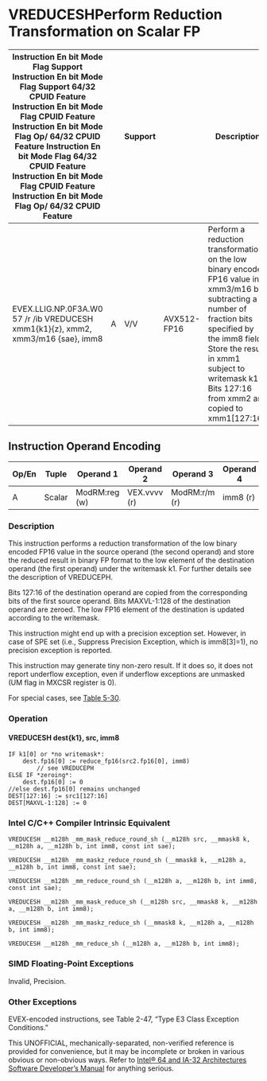 # VREDUCESH**Perform Reduction Transformation on Scalar FP**

| Instruction En bit Mode Flag Support Instruction En bit Mode Flag Support 64/32 CPUID Feature Instruction En bit Mode Flag CPUID Feature Instruction En bit Mode Flag Op/ 64/32 CPUID Feature Instruction En bit Mode Flag 64/32 CPUID Feature Instruction En bit Mode Flag CPUID Feature Instruction En bit Mode Flag Op/ 64/32 CPUID Feature |     | Support |             | Description                                                                                                                                                                                                                                                   |
| ---------------------------------------------------------------------------------------------------------------------------------------------------------------------------------------------------------------------------------------------------------------------------------------------------------------------------------------------- | --- | ------- | ----------- | ------------------------------------------------------------------------------------------------------------------------------------------------------------------------------------------------------------------------------------------------------------- |
| EVEX.LLIG.NP.0F3A.W0 57 /r /ib VREDUCESH xmm1{k1}{z}, xmm2, xmm3/m16 {sae}, imm8                                                                                                                                                                                                                                                               | A   | V/V     | AVX512-FP16 | Perform a reduction transformation on the low binary encoded FP16 value in xmm3/m16 by subtracting a number of fraction bits specified by the imm8 field. Store the result in xmm1 subject to writemask k1. Bits 127:16 from xmm2 are copied to xmm1[127:16]. |

## Instruction Operand Encoding

| Op/En | Tuple  | Operand 1     | Operand 2    | Operand 3     | Operand 4 |
| ----- | ------ | ------------- | ------------ | ------------- | --------- |
| A     | Scalar | ModRM:reg (w) | VEX.vvvv (r) | ModRM:r/m (r) | imm8 (r)  |

### Description

This instruction performs a reduction transformation of the low binary encoded FP16 value in the source operand (the second operand) and store the reduced result in binary FP format to the low element of the destination operand (the first operand) under the writemask k1. For further details see the description of VREDUCEPH.

Bits 127:16 of the destination operand are copied from the corresponding bits of the first source operand. Bits MAXVL-1:128 of the destination operand are zeroed. The low FP16 element of the destination is updated according to the writemask.

This instruction might end up with a precision exception set. However, in case of SPE set (i.e., Suppress Precision Exception, which is imm8[3]=1), no precision exception is reported.

This instruction may generate tiny non-zero result. If it does so, it does not report underflow exception, even if underflow exceptions are unmasked (UM flag in MXCSR register is 0).

For special cases, see [Table 5-30](/x86/vreduceph#tbl-5-30).

### Operation

#### VREDUCESH dest{k1}, src, imm8

```
IF k1[0] or *no writemask*:
    dest.fp16[0] := reduce_fp16(src2.fp16[0], imm8)
        // see VREDUCEPH
ELSE IF *zeroing*:
    dest.fp16[0] := 0
//else dest.fp16[0] remains unchanged
DEST[127:16] := src1[127:16]
DEST[MAXVL-1:128] := 0

```

### Intel C/C++ Compiler Intrinsic Equivalent

```
VREDUCESH __m128h _mm_mask_reduce_round_sh (__m128h src, __mmask8 k, __m128h a, __m128h b, int imm8, const int sae);

```

```
VREDUCESH __m128h _mm_maskz_reduce_round_sh (__mmask8 k, __m128h a, __m128h b, int imm8, const int sae);

```

```
VREDUCESH __m128h _mm_reduce_round_sh (__m128h a, __m128h b, int imm8, const int sae);

```

```
VREDUCESH __m128h _mm_mask_reduce_sh (__m128h src, __mmask8 k, __m128h a, __m128h b, int imm8);

```

```
VREDUCESH __m128h _mm_maskz_reduce_sh (__mmask8 k, __m128h a, __m128h b, int imm8);

```

```
VREDUCESH __m128h _mm_reduce_sh (__m128h a, __m128h b, int imm8);

```

### SIMD Floating-Point Exceptions

Invalid, Precision.

### Other Exceptions

EVEX-encoded instructions, see Table 2-47, “Type E3 Class Exception Conditions.”

This UNOFFICIAL, mechanically-separated, non-verified reference is provided for convenience, but it may be
incomplete or broken in various obvious or non-obvious
ways. Refer to [Intel® 64 and IA-32 Architectures Software Developer’s Manual](https://software.intel.com/en-us/download/intel-64-and-ia-32-architectures-sdm-combined-volumes-1-2a-2b-2c-2d-3a-3b-3c-3d-and-4) for anything serious.

